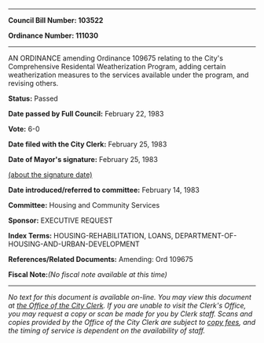 

********

**Council Bill Number: 103522**
   
**Ordinance Number: 111030**
********

 AN ORDINANCE amending Ordinance 109675 relating to the City's Comprehensive Residental Weatherization Program, adding certain weatherization measures to the services available under the program, and revising others.

**Status:** Passed
   
**Date passed by Full Council:** February 22, 1983
   
**Vote:** 6-0
   
**Date filed with the City Clerk:** February 25, 1983
   
**Date of Mayor's signature:** February 25, 1983
   
[(about the signature date)](/~public/approvaldate.htm)
   
   
   
**Date introduced/referred to committee:** February 14, 1983
   
**Committee:** Housing and Community Services
   
**Sponsor:** EXECUTIVE REQUEST
   
   
**Index Terms:** HOUSING-REHABILITATION, LOANS, DEPARTMENT-OF-HOUSING-AND-URBAN-DEVELOPMENT

**References/Related Documents:** Amending: Ord 109675

**Fiscal Note:**_(No fiscal note available at this time)_
********

_No text for this document is available on-line. You may view this document at [the Office of the City Clerk](http://www.seattle.gov/leg/clerk/contactUs.htm). If you are unable to visit the Clerk's Office, you may request a copy or scan be made for you by Clerk staff. Scans and copies provided by the Office of the City Clerk are subject to [copy fees](http://clerk.seattle.gov/~public/clerkfees.htm), and the timing of service is dependent on the availability of staff._

